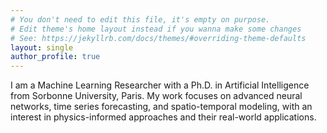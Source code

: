 ```yaml
---
# You don't need to edit this file, it's empty on purpose.
# Edit theme's home layout instead if you wanna make some changes
# See: https://jekyllrb.com/docs/themes/#overriding-theme-defaults
layout: single
author_profile: true
---
```


I am a Machine Learning Researcher with a Ph.D. in Artificial Intelligence from Sorbonne University, Paris. My work focuses on advanced neural networks, time series forecasting, and spatio-temporal modeling, with an interest in physics-informed approaches and their real-world applications.
